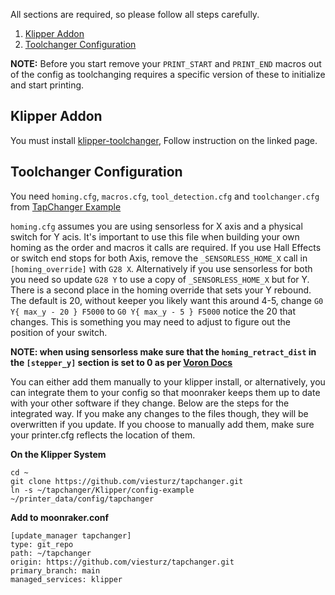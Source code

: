 All sections are required, so please follow all steps carefully.

1. [Klipper Addon](#klipper-addon)
2. [Toolchanger Configuration](#toolchanger-configuration)

**NOTE:** Before you start remove your `PRINT_START` and `PRINT_END` macros out of the config as toolchanging requires a specific version of these to initialize and start printing.

## Klipper Addon

You must install [klipper-toolchanger](https://github.com/viesturz/klipper-toolchanger/), Follow instruction on the linked page.


## Toolchanger Configuration

You need `homing.cfg`, `macros.cfg`, `tool_detection.cfg` and `toolchanger.cfg` from [TapChanger Example](https://github.com/viesturz/tapchanger/tree/main/Klipper/config-example)

`homing.cfg` assumes you are using sensorless for X axis and a physical switch for Y acis.  It's important to use this file when building your own homing as the order and macros it calls are required.  If you use Hall Effects or switch end stops for both Axis, remove the `_SENSORLESS_HOME_X` call in `[homing_override]` with `G28 X`.  Alternatively if you use sensorless for both you need so update `G28 Y` to use a copy of `_SENSORLESS_HOME_X` but for Y. There is a second place in the homing override that sets your Y rebound.  The default is 20, without keeper you likely want this around 4-5, change `G0 Y{ max_y - 20 } F5000` to `G0 Y{ max_y - 5 } F5000` notice the 20 that changes.  This is something you may need to adjust to figure out the position of your switch.

**NOTE: when using sensorless make sure that the `homing_retract_dist` in the `[stepper_y]` section is set to 0 as per [Voron Docs](https://docs.vorondesign.com/community/howto/clee/sensorless_xy_homing.html)**

You can either add them manually to your klipper install, or alternatively, you can integrate them to your config so that moonraker keeps them up to date with your other software if they change. Below are the steps for the integrated way. If you make any changes to the files though, they will be overwritten if you update. If you choose to manually add them, make sure your printer.cfg reflects the location of them.

**On the Klipper System** 
```
cd ~
git clone https://github.com/viesturz/tapchanger.git
ln -s ~/tapchanger/Klipper/config-example ~/printer_data/config/tapchanger
```

**Add to moonraker.conf**
```
[update_manager tapchanger]
type: git_repo
path: ~/tapchanger
origin: https://github.com/viesturz/tapchanger.git
primary_branch: main
managed_services: klipper
```
